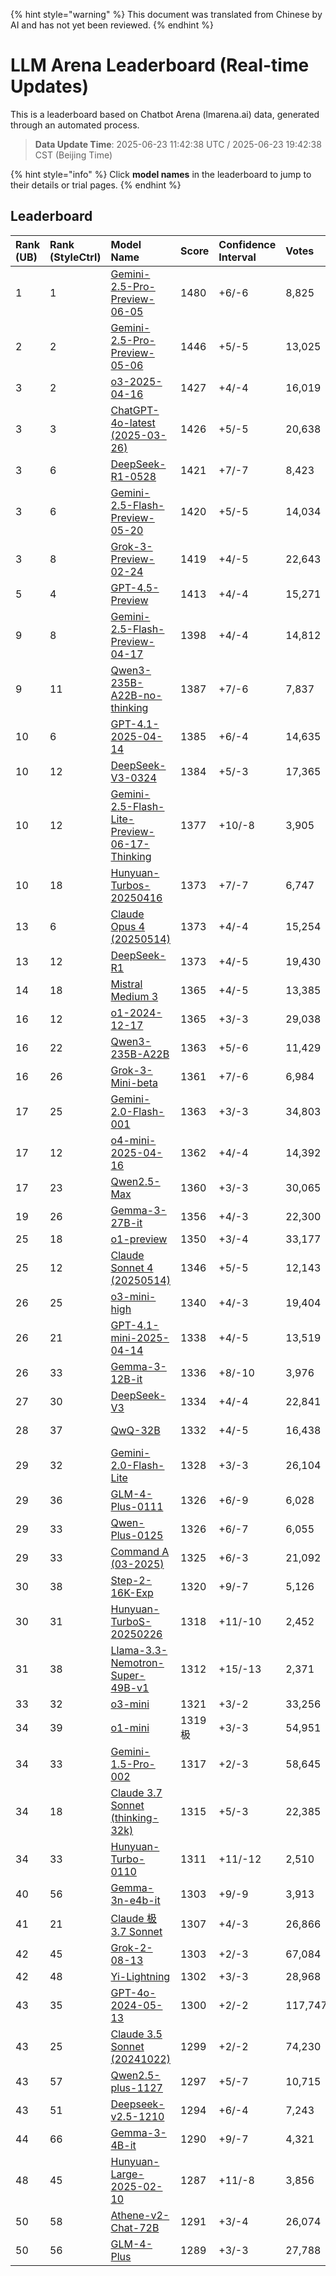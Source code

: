 
{% hint style="warning" %}
This document was translated from Chinese by AI and has not yet been reviewed.
{% endhint %}

# LLM Arena Leaderboard (Real-time Updates)

This is a leaderboard based on Chatbot Arena (lmarena.ai) data, generated through an automated process.

> **Data Update Time**: 2025-06-23 11:42:38 UTC / 2025-06-23 19:42:38 CST (Beijing Time)

{% hint style="info" %}
Click **model names** in the leaderboard to jump to their details or trial pages.
{% endhint %}

## Leaderboard

| Rank (UB) | Rank (StyleCtrl) | Model Name                                                                                                                                       |   Score | Confidence Interval | Votes      | Provider                    | License                    | Knowledge Cutoff   |
|:----------|:-----------------|:-------------------------------------------------------------------------------------------------------------------------------------------------|:--------|:-------------------|:----------|:---------------------------|:---------------------------|:------------------|
|        1  | 1                | [Gemini-2.5-Pro-Preview-06-05](http://aistudio.google.com/app/prompts/new_chat?model=gemini-2.5-pro-preview-06-05)                               | 1480    | +6/-6              | 8,825     | Google                     | Proprietary                | No data           |
|        2  | 2                | [Gemini-2.5-Pro-Preview-05-06](http://aistudio.google.com/app/prompts/new_chat?model=gemini-2.5-pro-preview-05-06)                               | 1446    | +5/-5              | 13,025    | Google                     | Proprietary                | No data           |
|        3  | 2                | [o3-2025-04-16](https://openai.com/index/introducing-o3-and-o4-mini/)                                                                           | 1427    | +4/-4              | 16,019    | OpenAI                     | Proprietary                | No data           |
|        3  | 3                | [ChatGPT-4o-latest (2025-03-26)](https://x.com/OpenAI/status/1905331956856050135)                                                                | 1426    | +5/-5              | 20,638    | OpenAI                     | Proprietary                | No data           |
|        3  | 6                | [DeepSeek-R1-0528](https://api-docs.deepseek.com/news/news250528)                                                                                | 1421    | +7/-7              | 8,423     | DeepSeek                   | MIT                        | No data           |
|        3  | 6                | [Gemini-2.5-Flash-Preview-05-20](http://aistudio.google.com/app/prompts/new_chat?model=gemini-2.5-flash-preview-05-20)                           | 1420    | +5/-5              | 14,034    | Google                     | Proprietary                | No data           |
|        3  | 8                | [Grok-3-Preview-02-24](https://x.ai/blog/grok-3)                                                                                                 | 1419    | +4/-5              | 22,643    | xAI                        | Proprietary                | No data           |
|        5  | 4                | [GPT-4.5-Preview](https://openai.com/index/introducing-gpt-4-5/)                                                                                | 1413    | +4/-4              | 15,271    | OpenAI                     | Proprietary                | No data           |
|        9  | 8                | [Gemini-2.5-Flash-Preview-04-17](http://aistudio.google.com/app/prompts/new_chat?model=gemini-2.5-flash-preview-04-17)                           | 1398    | +4/-4              | 14,812    | Google                     | Proprietary                | No data           |
|        9  | 11               | [Qwen3-235B-A22B-no-thinking](https://qwenlm.github.io/blog/qwen3/)                                                                             | 1387    | +7/-6              | 7,837     | Alibaba                    | Apache 2.0                 | No data           |
|       10  | 6                | [GPT-4.1-2025-04-14](https://openai.com/index/gpt-4-1/)                                                                                         | 1385    | +6/-4              | 14,635    | OpenAI                     | Proprietary                | No data           |
|       10  | 12               | [DeepSeek-V3-0324](https://api-docs.deepseek.com/news/news250325)                                                                                | 1384    | +5/-3              | 17,365    | DeepSeek                   | MIT                        | No data           |
|       10  | 12               | [Gemini-2.5-Flash-Lite-Preview-06-17-Thinking](http://aistudio.google.com/app/prompts/new_chat?model=gemini-2.5-flash-lite-preview-06-17)        | 1377    | +10/-8             | 3,905     | Google                     | Proprietary                | No data           |
|       10  | 18               | [Hunyuan-Turbos-20250416](https://cloud.tencent.com/document/product/1729/104753)                                                                 | 1373    | +7/-7              | 6,747     | Tencent                    | Proprietary                | No data           |
|       13  | 6                | [Claude Opus 4 (20250514)](https://www.anthropic.com/news/claude-4)                                                                              | 1373    | +4/-4              | 15,254    | Anthropic                  | Proprietary                | No data           |
|       13  | 12               | [DeepSeek-R1](https://api-docs.deepseek.com/news/news250120)                                                                                     | 1373    | +4/-5              | 19,430    | DeepSeek                   | MIT                        | No data           |
|       14  | 18               | [Mistral Medium 3](https://mistral.ai/news/mistral-medium-3)                                                                                     | 1365    | +4/-5              | 13,385    | Mistral                    | Proprietary                | No data           |
|       16  | 12               | [o1-2024-12-17](https://openai.com/index/o1-and-new-tools-for-developers/)                                                                       | 1365    | +3/-3              | 29,038    | OpenAI                     | Proprietary                | No data           |
|       16  | 22               | [Qwen3-235B-A22B](https://qwenlm.github.io/blog/qwen3/)                                                                                          | 1363    | +5/-6              | 11,429    | Alibaba                    | Apache 2.0                 | No data           |
|       16  | 26               | [Grok-3-Mini-beta](https://docs.x.ai/docs/models)                                                                                                | 1361    | +7/-6              | 6,984     | xAI                        | Proprietary                | No data           |
|       17  | 25               | [Gemini-2.0-Flash-001](https://aistudio.google.com/app/prompts/new_chat?instructions=lmsys-1121&model=gemini-2.0-flash-001)                      | 1363    | +3/-3              | 34,803    | Google                     | Proprietary                | No data           |
|       17  | 12               | [o4-mini-2025-04-16](https://openai.com/index/introducing-o3-and-o4-mini/)                                                                      | 1362    | +4/-4              | 14,392    | OpenAI                     | Proprietary                | No data           |
|       17  | 23               | [Qwen2.5-Max](https://qwenlm.github.io/blog/qwen2.5-max/)                                                                                        | 1360    | +3/-3              | 30,065    | Alibaba                    | Proprietary                | No data           |
|       19  | 26               | [Gemma-3-27B-it](http://aistudio.google.com/app/prompts/new_chat?model=gemma-3-27b-it)                                                            | 1356    | +4/-3              | 22,300    | Google                     | Gemma                      | No data           |
|       25  | 18               | [o1-preview](https://platform.openai.com/docs/models/o1)                                                                                          | 1350    | +3/-4              | 33,177    | OpenAI                     | Proprietary                | 2023/10           |
|       25  | 12               | [Claude Sonnet 4 (20250514)](https://www.anthropic.com/news/claude-4)                                                                            | 1346    | +5/-5              | 12,143    | Anthropic                  | Proprietary                | No data           |
|       26  | 25               | [o3-mini-high](https://platform.openai.com/docs/guides/reasoning#reasoning-effort)                                                               | 1340    | +4/-3              | 19,404    | OpenAI                     | Proprietary                | No data           |
|       26  | 21               | [GPT-4.1-mini-2025-04-14](https://openai.com/index/gpt-4-1/)                                                                                     | 1338    | +4/-5              | 13,519    | OpenAI                     | Proprietary                | No data           |
|       26  | 33               | [Gemma-3-12B-it](http://aistudio.google.com/app/prompts/new_chat?model=gemma-3-12b-it)                                                            | 1336    | +8/-10             | 3,976     | Google                     | Gemma                      | No data           |
|       27  | 30               | [DeepSeek-V3](https://huggingface.co/deepseek-ai/DeepSeek-V3)                                                                                    | 1334    | +4/-4              | 22,841    | DeepSeek                   | DeepSeek                   | No data           |
|       28  | 37               | [QwQ-32B](https://huggingface.co/Qwen/QwQ-32B)                                                                                                    | 1332    | +4/-5              | 16,438    | Alibaba                    | Apache 2.0                 | No data           |
|       29  | 32               | [Gemini-2.0-Flash-Lite](https://aistudio.google.com/prompts/new_chat?model=gemini-2.0-flash-lite)                                                | 1328    | +3/-3              | 26,104    | Google                     | Proprietary                | No data           |
|       29  | 36               | [GLM-4-Plus-0111](https://bigmodel.cn/dev/howuse/glm-4)                                                                                          | 1326    | +6/-9              | 6,028     | Zhipu                      | Proprietary                | No data           |
|       29  | 33               | [Qwen-Plus-0125](https://www.alibabacloud.com/help/en/model-studio/developer-reference/what-is-qwen-llm)                                         | 1326    | +6/-7              | 6,055     | Alibaba                    | Proprietary                | No data           |
|       29  | 33               | [Command A (03-2025)](https://cohere.com/blog/command-a)                                                                                        | 1325    | +6/-3              | 21,092    | Cohere                     | CC-BY-NC-4.0               | No data           |
|       30  | 38               | [Step-2-16K-Exp](https://platform.stepfun.com/docs/llm/text)                                                                                      | 1320    | +9/-7              | 5,126     | StepFun                    | Proprietary                | No data           |
|       30  | 31               | [Hunyuan-TurboS-20250226](https://cloud.tencent.com/document/product/1729/104753)                                                                | 1318    | +11/-10            | 2,452     | Tencent                    | Proprietary                | No data           |
|       31  | 38               | [Llama-3.3-Nemotron-Super-49B-v1](https://huggingface.co/nvidia/Llama-3_3-Nemotron-Super-49B-v1)                                                | 1312    | +15/-13            | 2,371     | Nvidia                     | Nvidia                     | No data           |
|       33  | 32               | [o3-mini](https://open极AI.com/index/openai-o3-mini/)                                                                                            | 1321    | +3/-2              | 33,256    | OpenAI                     | Proprietary                | No data           |
|       34  | 39               | [o1-mini](https://platform.openai.com/docs/models/o1)                                                                                              | 1319   极| +3/-3              | 54,951    | OpenAI                     | Proprietary                | 2023/10           |
|       34  | 33               | [Gemini-1.5-Pro-002](https://aistudio.google.com/app/prompts/new_chat?instructions=lmsys&model=gemini-1.5-pro-002)                                | 1317    | +2/-3              | 58,645    | Google                     | Proprietary                | No data           |
|       34  | 18               | [Claude 3.7 Sonnet (thinking-32k)](https://www.anthropic.com/news/claude-3-7-sonnet)                                                              | 1315    | +5/-3              | 22,385    | Anthropic                  | Proprietary                | No data           |
|       34  | 33               | [Hunyuan-Turbo-0110](https://cloud.tencent.com/document/product/1729/104753)                                                                      | 1311    | +11/-12            | 2,510     | Tencent                    | Proprietary                | No data           |
|       40  | 56               | [Gemma-3n-e4b-it](http://aistudio.google.com/app/prompts/new_chat?model=gemma-3n-e4b-it)                                                          | 1303    | +9/-9              | 3,913     | Google                     | Gemma                      | No data           |
|       41  | 21               | [Claude 极3.7 Sonnet](https://www.anthropic.com/news/claude-3-7-sonnet)                                                                            | 1307    | +4/-3              | 26,866    | Anthropic                  | Proprietary                | No data           |
|       42  | 45               | [Grok-2-08-13](https://x.ai/blog/grok-2)                                                                                                        | 1303    | +2/-3              | 67,084    | xAI                        | Proprietary                | 2024/3            |
|       42  | 48               | [Yi-Lightning](https://platform.lingyiwanwu.com/docs#%E6%A8%A1%E5%9E%8B%E4%B8%8E%E8%AE%A1%E8%B4%B9)                                              | 1302    | +3/-3              | 28,968    | 01 AI                      | Proprietary                | No data           |
|       43  | 35               | [GPT-4o-2024-05-13](https://openai.com/index/hello-gpt-4o/)                                                                                      | 1300    | +2/-2              | 117,747   | OpenAI                     | Proprietary                | 2023/10           |
|       43  | 25               | [Claude 3.5 Sonnet (20241022)](https://www.anthropic.com/news/3-5-models-and-computer-use)                                                      | 1299    | +2/-2              | 74,230    | Anthropic                  | Proprietary                | 2024/4            |
|       43  | 57               | [Qwen2.5-plus-1127](https://help.aliyun.com/zh/model-studio/getting-started/models?spm=a2c4g.11186623.0.i7)                                     | 1297    | +5/-7              | 10,715    | Alibaba                    | Proprietary                | No data           |
|       43  | 51               | [Deepseek-v2.5-1210](https://huggingface.co/deepseek-ai/DeepSeek-V2.5-1210)                                                                     | 1294    | +6/-4              | 7,243     | DeepSeek                   | DeepSeek                   | No data           |
|       44  | 66               | [Gemma-3-4B-it](http://aistudio.google.com/app/prompts/new_chat?model=gemma-3-4b-it)                                                            | 1290    | +9/-7              | 4,321     | Google                     | Gemma                      | No data           |
|       48  | 45               | [Hunyuan-Large-2025-02-10](https://cloud.tencent.com/document/product/1729/104753)                                                              | 1287    | +11/-8             | 3,856     | Tencent                    | Proprietary                | No data           |
|       50  | 58               | [Athene-v2-Chat-72B](https://huggingface.co/Nexusflow/Athene-V2-Chat)                                                                            | 1291    | +3/-4              | 26,074    | NexusFlow                  | NexusFlow                  | No data           |
|       50  | 56               | [GLM-4-Plus](https://bigmodel.cn/dev/howuse/glm-4)                                                                                               | 1289    | +3/-3              | 27,788